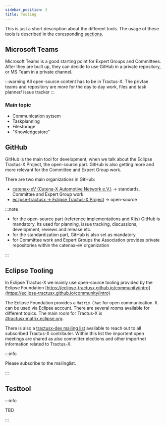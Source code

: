 ```yaml
---
sidebar_position: 3
title: Tooling
---
```


This is just a short description about the different tools. The usage of these tools is described in the coresponding [sections](../03-process-from-idea-to-production/03-01-process-from-idea-to-production.md).

## Microsoft Teams

Microsoft Teams is a good starting point for Expert Groups and Committees. After they are built up, they can decide to use GitHub in a private repository, or MS Team in a private channel.

:::warning
All open-source content has to be in Tractus-X. The privtae teams and repository are more for the day to day work, files and task planner/ issue tracker
:::

### Main topic

- Communication sytsem
- Taskplanning
- Filestorage
- "Knowledgestore"

## GitHub

GitHub is the main tool for development, when we talk about the Eclipse Tractus-X Project, the open-source part. GitHub is also getting more and more relevant for the Committee and Expert Group work.

There are two main organizations in GitHub:

- [catenax-eV (Catena-X Automotive Network e.V.)](https://github.com/catenax-eV/) -> standards, Committee and Expert Group work
- [eclipse-tractusx -> Eclipse Tractus-X Project](https://github.com/eclipse-tractusx) -> open-source

:::note

- for the open-source part (reference implementations and Kits) GitHub is mandatory. Its used for planning, issue tracking, discussions, development, reviews and release etc.
- for the standardization part, GitHub is also set as mandatory
- for Committee work and Expert Groups the Association provides private repositories within the catenax-eV organization

:::

## Eclipse Tooling

In Eclipse Tractus-X we mainly use open-source tooling provided by the Eclipse Foundation [https://eclipse-tractusx.github.io/community/intro](https://eclipse-tractusx.github.io/community/intro)

The Eclipse Foundation provides a `Matrix Chat` for open communication. It can be used via Eclipse account. There are several rooms available for different topics. The main room for Tractus-X is [#tractusx:matrix.eclipse.org](https://matrix.to/#/#tractusx:matrix.eclipse.org).

There is also a [tractusx-dev mailing list](https://accounts.eclipse.org/mailing-list/tractusx-dev) available to reach out to all subscribed Tractus-X contributer. Within this list the importent open meetings are shared as also committer elections and other importnet information related to Tractus-X.

:::info

Please subscribe to the mailinglist.

:::

## Testtool

:::info

TBD

:::
